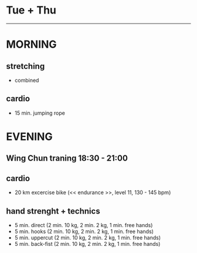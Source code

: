 # Tue + Thu
---
# MORNING
## stretching
* combined
## cardio
* 15 min. jumping rope
# EVENING
## Wing Chun traning 18:30 - 21:00
## cardio
* 20 km excercise bike (<< endurance >>, level 11, 130 - 145 bpm)
## hand strenght + technics
* 5 min. direct (2 min. 10 kg, 2 min. 2 kg, 1 min. free hands)
* 5 min. hooks (2 min. 10 kg, 2 min. 2 kg, 1 min. free hands)
* 5 min. uppercut (2 min. 10 kg, 2 min. 2 kg, 1 min. free hands)
* 5 min. back-fist  (2 min. 10 kg, 2 min. 2 kg, 1 min. free hands)
